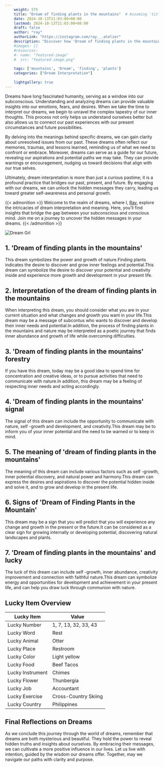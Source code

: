 ```yaml
---
    weight: 575
    title: "Dream of finding plants in the mountains"  # Assuming 'title' column exists
    date: 2024-10-13T21:03:00+08:00
    lastmod: 2024-10-13T21:03:00+08:00
    draft: false
    author: "ray"
    authorLink: "https://instagram.com/ray._.atelier"
    description: "Discover how 'Dream of finding plants in the mountains' can interpret your future and uncover its significant meanings in your life."
    #images: []
    #resources:
    #- name: "featured-image"
    #  src: "featured-image.png"
    
    tags: ['mountains', 'Dream', 'finding', 'plants']
    categories: ["Dream Interpretation"]
    
    lightgallery: true
---
```

    
Dreams have long fascinated humanity, serving as a window into our subconscious. Understanding and analyzing dreams can provide valuable insights into our emotions, fears, and desires. When we take the time to interpret our dreams, we begin to unravel the complex tapestry of our inner thoughts. This process not only helps us understand ourselves better but also allows us to connect our past experiences with our present circumstances and future possibilities.

By delving into the meanings behind specific dreams, we can gain clarity about unresolved issues from our past. These dreams often reflect our memories, traumas, and lessons learned, reminding us of what we need to confront or embrace. Moreover, dreams can serve as a guide for our future, revealing our aspirations and potential paths we may take. They can provide warnings or encouragement, nudging us toward decisions that align with our true selves.

Ultimately, dream interpretation is more than just a curious pastime; it is a profound practice that bridges our past, present, and future. By engaging with our dreams, we can unlock the hidden messages they carry, leading us toward greater self-awareness and personal growth.

{{< admonition >}}
Welcome to the realm of dreams, where I, [Ray](https://instagram.com/ray._.atelier), explore the intricacies of dream interpretation and meaning. Here, you’ll find insights that bridge the gap between your subconscious and conscious mind. Join me on a journey to uncover the hidden messages in your dreams.
{{< /admonition >}}

![Dream Grl](https://cdn.pixabay.com/photo/2017/11/02/03/35/gothic-2910057_1280.jpg "Dream Grl")

## 1. 'Dream of finding plants in the mountains'
This dream symbolizes the power and growth of nature.Finding plants indicates the desire to discover and grow inner feelings and potential.This dream can symbolize the desire to discover your potential and creativity inside and experience more growth and development in your present life.

## 2. Interpretation of the dream of finding plants in the mountains
When interpreting this dream, you should consider what you are in your current situation and what changes and growth you want in your life.This dream may be a message of subcontus who wants to discover and develop their inner needs and potential.In addition, the process of finding plants in the mountains and nature may be interpreted as a poetic journey that finds inner abundance and growth of life while overcoming difficulties.

## 3. 'Dream of finding plants in the mountains' forestry
If you have this dream, today may be a good idea to spend time for concentration and creative ideas, or to pursue activities that need to communicate with nature.In addition, this dream may be a feeling of respecting inner needs and acting accordingly.

## 4. 'Dream of finding plants in the mountains' signal
The signal of this dream can include the opportunity to communicate with nature, self -growth and development, and creativity.This dream may be to inform you of your inner potential and the need to be warned or to keep in mind.

## 5. The meaning of 'dream of finding plants in the mountains'
The meaning of this dream can include various factors such as self -growth, inner potential discovery, and natural power and harmony.This dream can express the desires and aspirations to discover the potential hidden inside and solve it, and to grow and develop in the present life.

## 6. Signs of 'Dream of Finding Plants in the Mountain'
This dream may be a sign that you will predict that you will experience any change and growth in the present or the future.It can be considered as a clear sign for growing internally or developing potential, discovering natural landscapes and plants.

## 7. 'Dream of finding plants in the mountains' and lucky
The luck of this dream can include self -growth, inner abundance, creativity improvement and connection with faithful nature.This dream can symbolize energy and opportunities for development and achievement in your present life, and can help you draw luck through communion with nature.

## Lucky Item Overview
| Lucky Item          | Value              |
|---------------|--------------------|
| Lucky Number        | 1, 7, 13, 32, 33, 43  |
| Lucky Word          | Rest |
| Lucky Animal        | Otter |
| Lucky Place         | Restroom     |
| Lucky Color         | Light yellow     |
| Lucky Food          | Beef Tacos      |
| Lucky Instrument    | Chimes |
| Lucky Flower        | Thunbergia    |
| Lucky Job           | Accountant       |
| Lucky Exercise      | Cross-Country Skiing  |
| Lucky Country       | Philippines    |


##  Final Reflections on Dreams

As we conclude this journey through the world of dreams, remember that dreams are both mysterious and beautiful. They hold the power to reveal hidden truths and insights about ourselves. By embracing their messages, we can cultivate a more positive influence in our lives. Let us live with intention, guided by the wisdom our dreams offer. Together, may we navigate our paths with clarity and purpose.
